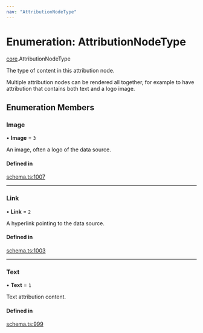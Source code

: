 ```yaml
---
nav: "AttributionNodeType"
---
```

# Enumeration: AttributionNodeType

[core](../modules/core.md).AttributionNodeType

The type of content in this attribution node.

Multiple attribution nodes can be rendered all together, for example to have
attribution that contains both text and a logo image.

## Enumeration Members

### Image

• **Image** = ``3``

An image, often a logo of the data source.

#### Defined in

[schema.ts:1007](https://github.com/coda/packs-sdk/blob/main/schema.ts#L1007)

___

### Link

• **Link** = ``2``

A hyperlink pointing to the data source.

#### Defined in

[schema.ts:1003](https://github.com/coda/packs-sdk/blob/main/schema.ts#L1003)

___

### Text

• **Text** = ``1``

Text attribution content.

#### Defined in

[schema.ts:999](https://github.com/coda/packs-sdk/blob/main/schema.ts#L999)

